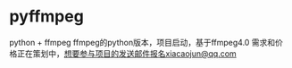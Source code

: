 # pyffmpeg
python + ffmpeg
ffmpeg的python版本，项目启动，基于ffmpeg4.0 
需求和价格正在策划中，想要参与项目的发送邮件报名xiacaojun@qq.com
